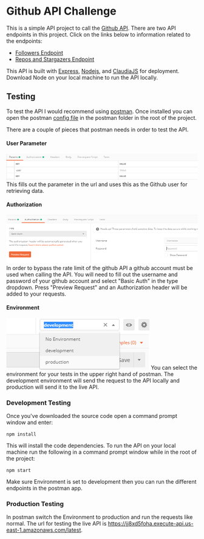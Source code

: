 # Github API Challenge
This is a simple API project to call the [Github API](https://developer.github.com/v3/). There are two API endpoints in this project. Click on the links below to information related to the endpoints:
* [Followers Endpoint](https://github.com/RickCoxDev/Github-API-Challenge/blob/master/docs/followers.md)
* [Repos and Stargazers Endpoint](https://github.com/RickCoxDev/Github-API-Challenge/blob/master/docs/repos-and-stargazers.md)

This API is built with [Express](https://expressjs.com/), [Nodejs](https://nodejs.org/en/), and [ClaudiaJS](https://claudiajs.com/) for deployment. Download Node on your local machine to run the API locally.

## Testing
To test the API I would recommend using [postman](https://www.getpostman.com/). Once installed you can open the postman [config file](https://github.com/RickCoxDev/Github-API-Challenge/blob/master/postman/Github%20API%20Challenge.postman_collection.json) in the postman folder in the root of the project.

There are a couple of pieces that postman needs in order to test the API.
#### User Parameter
![User Parameter](https://github.com/RickCoxDev/Github-API-Challenge/blob/master/docs/img/parameter.PNG)
This fills out the parameter in the url and uses this as the Github user for retrieving data.
#### Authorization
![Authorization](https://github.com/RickCoxDev/Github-API-Challenge/blob/master/docs/img/authorization.PNG)
In order to bypass the rate limit of the github API a github account must be used when calling the API. You will need to fill out the username and password of your github account and select "Basic Auth" in the type dropdown. Press "Preview Request" and an Authorization header will be added to your requests.
#### Environment
![Environment](https://github.com/RickCoxDev/Github-API-Challenge/blob/master/docs/img/environment.PNG)
You can select the environment for your tests in the upper right hand of postman. The development environment will send the request to the API locally and production will send it to the live API.


### Development Testing
Once you've downloaded the source code open a command prompt window and enter:
```
npm install
```
This will install the code dependencies. To run the API on your local machine run the following in a command prompt window while in the root of the project:
```
npm start
```
Make sure Environment is set to development then you can run the different endpoints in the postman app.
### Production Testing
In postman switch the Environment to production and run the requests like normal. The url for testing the live API is https://jj8xd5foha.execute-api.us-east-1.amazonaws.com/latest.